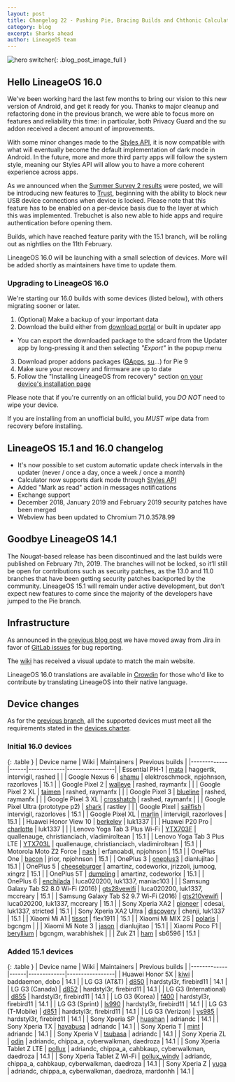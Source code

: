 ```yaml
---
layout: post
title: Changelog 22 - Pushing Pie, Bracing Builds and Chthonic Calculator
category: blog
excerpt: Sharks ahead
author: LineageOS team
---
```


![hero switcher]({{site.baseurl}}/images/2019-02-11/hero.png){: .blog_post_image_full }

## Hello LineageOS 16.0

We've been working hard the last few months to bring our vision to this new version of Android,
and get it ready for you.
Thanks to major cleanup and refactoring done in the previous branch, we were
able to focus more on features and reliability this time: in particular, both Privacy Guard
and the su addon received a decent amount of improvements.

With some minor changes made to the [Styles API](https://wiki.lineageos.org/sdk/api/styles.html), it is now
compatible with what will eventually become the default implementation of dark mode in Android.
In the future, more and more third party apps will follow the system style, meaning our Styles API
will allow you to have a more coherent experience across apps.

As we announced when the [Summer Survey 2 results]({{site.baseurl}}/Summer-Survey-2-Results/) were posted,
we will be introducing new features to [Trust]({{site.baseurl}}/Trust-me/),
beginning with the ability to block new USB device connections when device is locked.
Please note that this feature has to be enabled on a per-device basis due to the
layer at which this was implemented.
Trebuchet is also new able to hide apps and require authentication before opening them.

Builds, which have reached feature parity with the 15.1 branch, will be rolling out as
nightlies on the 11th February.

LineageOS 16.0 will be launching with a small selection of devices. More will be added
shortly as maintainers have time to update them.

### Upgrading to LineageOS 16.0

We're starting our 16.0 builds with some devices (listed below), with others migrating sooner or later.

 1. (Optional) Make a backup of your important data
 2. Download the build either from [download portal](https://download.lineageos.org) or built in updater app
   * You can export the downloaded package to the sdcard from the Updater app by long-pressing it and then selecting _"Export"_ in the popup menu
 3. Download proper addons packages ([GApps](https://wiki.lineageos.org/gapps.html), [su](https://download.lineageos.org/extras)...) for Pie 9
 4. Make sure your recovery and firmware are up to date
 5. Follow the "Installing LineageOS from recovery" section [on your device's installation page](https://wiki.lineageos.org/install_guides.html)

Please note that if you're currently on an official build, you *DO NOT* need to wipe your device.

If you are installing from an unofficial build, you *MUST* wipe data from recovery before installing.

## LineageOS 15.1 and 16.0 changelog

* It's now possible to set custom automatic update check intervals in the updater (never / once a day, once a week / once a month)
* Calculator now supports dark mode through [Styles API](https://wiki.lineageos.org/sdk/api/styles.html)
* Added "Mark as read" action in messages notifications
* Exchange support
* December 2018, January 2019 and February 2019 security patches have been merged
* Webview has been updated to Chromium 71.0.3578.99

## Goodbye LineageOS 14.1

The Nougat-based release has been discontinued and the last builds were published on February 7th, 2019.
The branches will not be locked, so it’ll still be open for contributions such as security patches,
as the 13.0 and 11.0 branches that have been getting security patches backported by the community.
LineageOS 15.1 will remain under active development, but don’t expect new features to come since the
majority of the developers have jumped to the Pie branch.

## Infrastructure

As announced in the [previous blog post]({{site.baseurl}}/Changelog-21/) we have moved away from Jira in favor of
[GitLab issues](https://gitlab.com/LineageOS/issues) for bug reporting.

The [wiki](https://wiki.lineageos.org) has received a visual update to match the main website.

LineageOS 16.0 translations are available in [Crowdin](https://wiki.lineageos.org/translate-howto.html)
for those who'd like to contribute by translating LineageOS into their native language.

## Device changes

As for the [previous branch]({{site.baseurl}}/Changelog-16/), all the supported devices must meet all the
requirements stated in the [devices charter](https://github.com/LineageOS/charter/blob/master/device-support-requirements.md).


### Initial 16.0 devices

{: .table }
| Device name | Wiki | Maintainers | Previous builds |
|-------------|------|-------------|-----------------|
| Essential PH-1 | [mata](https://wiki.lineageos.org/devices/mata) | haggertk, intervigil, rashed | |
| Google Nexus 6 | [shamu](https://wiki.lineageos.org/devices/shamu) | elektroschmock, npjohnson, razorloves | 15.1 |
| Google Pixel 2 | [walleye](https://wiki.lineageos.org/devices/walleye) | rashed, raymanfx | |
| Google Pixel 2 XL | [taimen](https://wiki.lineageos.org/devices/taimen) | rashed, raymanfx | |
| Google Pixel 3 | [blueline](https://wiki.lineageos.org/devices/blueline) | rashed, raymanfx | |
| Google Pixel 3 XL | [crosshatch](https://wiki.lineageos.org/devices/crosshatch) | rashed, raymanfx | |
| Google Pixel Ultra (prototype p2) | [shark](http://bit.ly/lineage4sharks) | rastley | |
| Google Pixel | [sailfish](https://wiki.lineageos.org/devices/sailfish) | intervigil, razorloves | 15.1 |
| Google Pixel XL | [marlin](https://wiki.lineageos.org/devices/marlin) | intervigil, razorloves | 15.1 |
| Huawei Honor View 10 | [berkeley](https://wiki.lineageos.org/devices/berkeley) | luk1337 | |
| Huawei P20 Pro | [charlotte](https://wiki.lineageos.org/devices/charlotte) | luk1337 | |
| Lenovo Yoga Tab 3 Plus Wi-Fi | [YTX703F](https://wiki.lineageos.org/devices/YTX703F) | quallenauge, christianciach, vladimiroltean | 15.1 |
| Lenovo Yoga Tab 3 Plus LTE | [YTX703L](https://wiki.lineageos.org/devices/YTX703L) | quallenauge, christianciach, vladimiroltean | 15.1 |
| Motorola Moto Z2 Force | [nash](https://wiki.lineageos.org/devices/nash) | erfanoabdi, npjohnson | 15.1 |
| OnePlus One | [bacon](https://wiki.lineageos.org/devices/bacon) | jrior, npjohnson | 15.1 |
| OnePlus 3 | [oneplus3](https://wiki.lineageos.org/devices/oneplus3) | dianlujitao | 15.1 |
| OnePlus 5 | [cheeseburger](https://wiki.lineageos.org/devices/cheeseburger) | amartinz, codeworkx, jrizzoli, jumoog, xingrz | 15.1 |
| OnePlus 5T | [dumpling](https://wiki.lineageos.org/devices/dumpling) | amartinz, codeworkx | 15.1 |
| OnePlus 6 | [enchilada](https://wiki.lineageos.org/devices/enchilada) | luca020200, luk1337, maniac103 | |
| Samsung Galaxy Tab S2 8.0 Wi-Fi (2016) | [gts28vewifi](https://wiki.lineageos.org/devices/gts28vewifi) | luca020200, luk1337, mccreary | 15.1 |
| Samsung Galaxy Tab S2 9.7 Wi-Fi (2016) | [gts210vewifi](https://wiki.lineageos.org/devices/gts210vewifi) | luca020200, luk1337, mccreary | 15.1 |
| Sony Xperia XA2 | [pioneer](https://wiki.lineageos.org/devices/pioneer) | cdesai, luk1337, stricted | 15.1 |
| Sony Xperia XA2 Ultra | [discovery](https://wiki.lineageos.org/devices/discovery) | chenji, luk1337 | 15.1 |
| Xiaomi Mi A1 | [tissot](https://wiki.lineageos.org/devices/tissot) | flex1911 | 15.1 |
| Xiaomi Mi MIX 2S | [polaris](https://wiki.lineageos.org/devices/polaris) | bgcngm | |
| Xiaomi Mi Note 3 | [jason](https://wiki.lineageos.org/devices/jason) | dianlujitao | 15.1 |
| Xiaomi Poco F1 | [beryllium](https://wiki.lineageos.org/devices/beryllium) | bgcngm, warabhishek | |
| Zuk Z1 | [ham](https://wiki.lineageos.org/devices/ham) | sb6596 | 15.1 |

### Added 15.1 devices

{: .table }
| Device name | Wiki | Maintainers | Previous builds |
|-------------|------|-------------|-----------------|
| Huawei Honor 5X | [kiwi](https://wiki.lineageos.org/devices/kiwi) | baddaemon, dobo |  14.1 |
| LG G3 (AT&T) | [d850](https://wiki.lineageos.org/devices/d850) | hardstyl3r, firebird11 |  14.1 |
| LG G3 (Canada) | [d852](https://wiki.lineageos.org/devices/d852) | hardstyl3r, firebird11 |  14.1 |
| LG G3 (International) | [d855](https://wiki.lineageos.org/devices/d855) | hardstyl3r, firebird11 |  14.1 |
| LG G3 (Korea) | [f400](https://wiki.lineageos.org/devices/f400) | hardstyl3r, firebird11 |  14.1 |
| LG G3 (Sprint) | [ls990](https://wiki.lineageos.org/devices/ls990) | hardstyl3r, firebird11 |  14.1 |
| LG G3 (T-Mobile) | [d851](https://wiki.lineageos.org/devices/d851) | hardstyl3r, firebird11 |  14.1 |
| LG G3 (Verizon) | [vs985](https://wiki.lineageos.org/devices/vs985) | hardstyl3r, firebird11 |  14.1 |
| Sony Xperia SP | [huashan](https://wiki.lineageos.org/devices/huashan) | adriandc |  14.1 |
| Sony Xperia TX | [hayabusa](https://wiki.lineageos.org/devices/hayabusa) | adriandc |  14.1 |
| Sony Xperia T | [mint](https://wiki.lineageos.org/devices/mint) | adriandc | 14.1 |
| Sony Xperia V | [tsubasa](https://wiki.lineageos.org/devices/tsubasa) | adriandc | 14.1 |
| Sony Xperia ZL | [odin](https://wiki.lineageos.org/devices/odin) | adriandc, chippa_a, cyberwalkman, daedroza | 14.1 |
| Sony Xperia Tablet Z LTE | [pollux](https://wiki.lineageos.org/devices/pollux) | adriandc, chippa_a, cahbkaup, cyberwalkman, daedroza | 14.1 |
| Sony Xperia Tablet Z Wi-Fi | [pollux_windy](https://wiki.lineageos.org/devices/pollux_windy) | adriandc, chippa_a, cahbkaup, cyberwalkman, daedroza | 14.1 |
| Sony Xperia Z | [yuga](https://wiki.lineageos.org/devices/yuga) | adriandc, chippa_a, cyberwalkman, daedroza, mardonhh | 14.1 |
